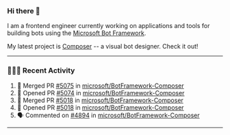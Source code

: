 ### Hi there 👋

I am a frontend engineer currently working on applications and tools for building bots using the [Microsoft Bot Framework](https://dev.botframework.com/).

My latest project is [Composer](https://github.com/microsoft/BotFramework-Composer) -- a visual bot designer. Check it out!

---

### 👨🏻‍💻 Recent Activity

<!--START_SECTION:activity-->
1. 🎉 Merged PR [#5075](https://github.com/microsoft/BotFramework-Composer/pull/5075) in [microsoft/BotFramework-Composer](https://github.com/microsoft/BotFramework-Composer)
2. 💪 Opened PR [#5074](https://github.com/microsoft/BotFramework-Composer/pull/5074) in [microsoft/BotFramework-Composer](https://github.com/microsoft/BotFramework-Composer)
3. 🎉 Merged PR [#5018](https://github.com/microsoft/BotFramework-Composer/pull/5018) in [microsoft/BotFramework-Composer](https://github.com/microsoft/BotFramework-Composer)
4. 💪 Opened PR [#5018](https://github.com/microsoft/BotFramework-Composer/pull/5018) in [microsoft/BotFramework-Composer](https://github.com/microsoft/BotFramework-Composer)
5. 🗣 Commented on [#4894](https://github.com/microsoft/BotFramework-Composer/issues/4894) in [microsoft/BotFramework-Composer](https://github.com/microsoft/BotFramework-Composer)
<!--END_SECTION:activity-->

---

<!--
**a-b-r-o-w-n/a-b-r-o-w-n** is a ✨ _special_ ✨ repository because its `README.md` (this file) appears on your GitHub profile.

Here are some ideas to get you started:

- 🔭 I’m currently working on ...
- 🌱 I’m currently learning ...
- 👯 I’m looking to collaborate on ...
- 🤔 I’m looking for help with ...
- 💬 Ask me about ...
- 📫 How to reach me: ...
- 😄 Pronouns: ...
- ⚡ Fun fact: ...
-->
